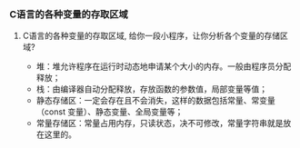 ### C语言的**各种变量的存取区域**

1. C语言的各种变量的存取区域, 给你一段小程序，让你分析各个变量的存储区域?

   - 堆：堆允许程序在运行时动态地申请某个大小的内存。一般由程序员分配释放；
   - 栈：由编译器自动分配释放，存放函数的参数值，局部变量等值；
   - 静态存储区：一定会存在且不会消失，这样的数据包括常量、常变量（const 变量）、静态变量、全局变量等；
   - 常量存储区：常量占用内存，只读状态，决不可修改，常量字符串就是放在这里的。

